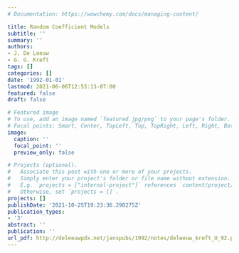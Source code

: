 ```yaml
---
# Documentation: https://wowchemy.com/docs/managing-content/

title: Random Coefficient Models
subtitle: ''
summary: ''
authors:
- J. De Leeuw
- G. G. Kreft
tags: []
categories: []
date: '1992-01-01'
lastmod: 2021-06-06T12:53:13-07:00
featured: false
draft: false

# Featured image
# To use, add an image named `featured.jpg/png` to your page's folder.
# Focal points: Smart, Center, TopLeft, Top, TopRight, Left, Right, BottomLeft, Bottom, BottomRight.
image:
  caption: ''
  focal_point: ''
  preview_only: false

# Projects (optional).
#   Associate this post with one or more of your projects.
#   Simply enter your project's folder or file name without extension.
#   E.g. `projects = ["internal-project"]` references `content/project/deep-learning/index.md`.
#   Otherwise, set `projects = []`.
projects: []
publishDate: '2021-10-25T19:23:36.298275Z'
publication_types:
- '3'
abstract: ''
publication: ''
url_pdf: http://deleeuwpdx.net/janspubs/1992/notes/deleeuw_kreft_U_92.pdf
---
```

